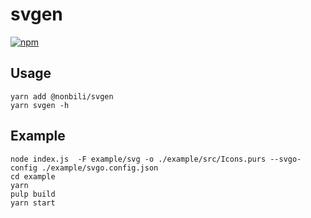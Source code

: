 # svgen

[![npm](https://img.shields.io/npm/v/@nonbili/svgen.svg)](https://www.npmjs.com/package/@nonbili/svgen)

## Usage

```
yarn add @nonbili/svgen
yarn svgen -h
```

## Example

```
node index.js  -F example/svg -o ./example/src/Icons.purs --svgo-config ./example/svgo.config.json
cd example
yarn
pulp build
yarn start
```
